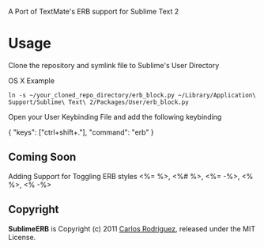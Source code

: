A Port of TextMate's ERB support for Sublime Text 2

Usage
=====
  Clone the repository and symlink file to Sublime's User Directory

  OS X Example
  ```
  ln -s ~/your_cloned_repo_directory/erb_block.py ~/Library/Application\ Support/Sublime\ Text\ 2/Packages/User/erb_block.py
  ```

  Open your User Keybinding File and add the following keybinding

  { "keys": ["ctrl+shift+."], "command": "erb" }

Coming Soon
-----------
Adding Support for Toggling ERB styles <%= %>, <%# %>, <%= -%>, <% %>, <% -%>

Copyright
---------

**SublimeERB** is Copyright (c) 2011 [Carlos Rodriguez](http://eddorre.com), released under the MIT License.